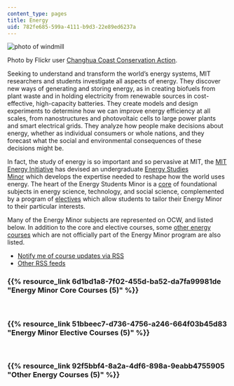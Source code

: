 ```yaml
---
content_type: pages
title: Energy
uid: 782fe685-599a-4111-b9d3-22e89ed6237a
---
```

![photo of windmill](https://ocw.mit.edu/courses/energy-courses/dhp_energy-courses.jpg)

Photo by Flickr user [Changhua Coast Conservation Action](http://www.flickr.com/photos/waders/).

Seeking to understand and transform the world’s energy systems, MIT researchers and students investigate all aspects of energy. They discover new ways of generating and storing energy, as in creating biofuels from plant waste and in holding electricity from renewable sources in cost-effective, high-capacity batteries. They create models and design experiments to determine how we can improve energy efficiency at all scales, from nanostructures and photovoltaic cells to large power plants and smart electrical grids. They analyze how people make decisions about energy, whether as individual consumers or whole nations, and they forecast what the social and environmental consequences of these decisions might be.

In fact, the study of energy is so important and so pervasive at MIT, the [MIT Energy Initiative](http://energy.mit.edu/) has devised an undergraduate [Energy Studies Minor](http://energy.mit.edu/minor/) which develops the expertise needed to reshape how the world uses energy. The heart of the Energy Students Minor is a [core](https://ocw.mit.edu/courses/energy-courses/#EnergyMinorCoreCourses) of foundational subjects in energy science, technology, and social science, complemented by a program of [electives](https://ocw.mit.edu/courses/energy-courses/#EnergyMinorElectiveCourses) which allow students to tailor their Energy Minor to their particular interests.

Many of the Energy Minor subjects are represented on OCW, and listed below. In addition to the core and elective courses, some [other energy courses](https://ocw.mit.edu/courses/energy-courses/#OtherEnergyCourses) which are not officially part of the Energy Minor program are also listed.

- [Notify me of course updates via RSS](https://ocw.mit.edu/rss/new/mit-newcourses-energy.xml)
- [Other RSS feeds](https://ocw.mit.edu/help/rss)

### {{% resource_link 6d1bd1a8-7f02-455d-ba52-da7fa99981de "Energy Minor Core Courses (5)" %}}

 

### {{% resource_link 51bbeec7-d736-4756-a246-664f03b45d83 "Energy Minor Elective Courses (5)" %}}

 

### {{% resource_link 92f5bbf4-8a2a-4df6-898a-9eabb4755905 "Other Energy Courses (5)" %}}
